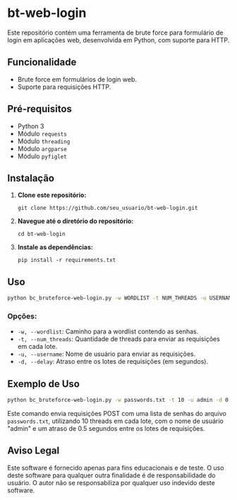 
# bt-web-login

Este repositório contém uma ferramenta de brute force para formulário de login em aplicações web, desenvolvida em Python, com suporte para HTTP.

## Funcionalidade

- Brute force em formulários de login web.
- Suporte para requisições HTTP.

## Pré-requisitos

- Python 3
- Módulo `requests`
- Módulo `threading`
- Módulo `argparse`
- Módulo `pyfiglet`

## Instalação

1. **Clone este repositório:**
   ```
   git clone https://github.com/seu_usuario/bt-web-login.git
   ```
   
2. **Navegue até o diretório do repositório:**
   ```
   cd bt-web-login
   ```

3. **Instale as dependências:**
   ```
   pip install -r requirements.txt
   ```

## Uso

```bash
python bc_bruteforce-web-login.py -w WORDLIST -t NUM_THREADS -u USERNAME [-d DELAY]
```

### Opções:

- `-w, --wordlist`: Caminho para a wordlist contendo as senhas.
- `-t, --num_threads`: Quantidade de threads para enviar as requisições em cada lote.
- `-u, --username`: Nome de usuário para enviar as requisições.
- `-d, --delay`: Atraso entre os lotes de requisições (em segundos).

## Exemplo de Uso

```bash
python bc_bruteforce-web-login.py -w passwords.txt -t 10 -u admin -d 0.5
```

Este comando envia requisições POST com uma lista de senhas do arquivo `passwords.txt`, utilizando 10 threads em cada lote, com o nome de usuário "admin" e um atraso de 0.5 segundos entre os lotes de requisições.


## Aviso Legal

Este software é fornecido apenas para fins educacionais e de teste. O uso deste software para qualquer outra finalidade é de responsabilidade do usuário. O autor não se responsabiliza por qualquer uso indevido deste software.
